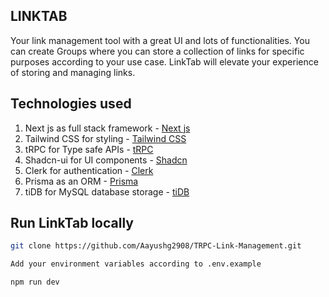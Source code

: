 ## LINKTAB
Your link management tool with a great UI and lots of functionalities.
You can create Groups where you can store a collection of links for specific purposes according to your use case.
LinkTab will elevate your experience of storing and managing links.

## Technologies used
1) Next js as full stack framework - [Next js](https://nextjs.org/)
2) Tailwind CSS for styling - [Tailwind CSS](https://tailwindcss.com/)
3) tRPC for Type safe APIs - [tRPC](https://trpc.io/)
4) Shadcn-ui for UI components - [Shadcn](https://ui.shadcn.com/)
5) Clerk for authentication - [Clerk](https://clerk.com/)
6) Prisma as an ORM - [Prisma](https://www.prisma.io/)
7) tiDB for MySQL database storage - [tiDB](https://tidbcloud.com/)

## Run LinkTab locally
```bash
git clone https://github.com/Aayushg2908/TRPC-Link-Management.git

Add your environment variables according to .env.example

npm run dev
```
